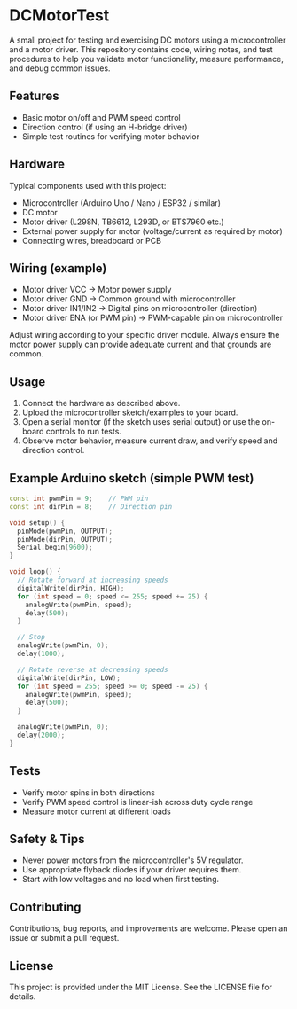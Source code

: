 # DCMotorTest

A small project for testing and exercising DC motors using a microcontroller and a motor driver. This repository contains code, wiring notes, and test procedures to help you validate motor functionality, measure performance, and debug common issues.

## Features

- Basic motor on/off and PWM speed control
- Direction control (if using an H-bridge driver)
- Simple test routines for verifying motor behavior

## Hardware

Typical components used with this project:

- Microcontroller (Arduino Uno / Nano / ESP32 / similar)
- DC motor
- Motor driver (L298N, TB6612, L293D, or BTS7960 etc.)
- External power supply for motor (voltage/current as required by motor)
- Connecting wires, breadboard or PCB

## Wiring (example)

- Motor driver VCC -> Motor power supply
- Motor driver GND -> Common ground with microcontroller
- Motor driver IN1/IN2 -> Digital pins on microcontroller (direction)
- Motor driver ENA (or PWM pin) -> PWM-capable pin on microcontroller

Adjust wiring according to your specific driver module. Always ensure the motor power supply can provide adequate current and that grounds are common.

## Usage

1. Connect the hardware as described above.
2. Upload the microcontroller sketch/examples to your board.
3. Open a serial monitor (if the sketch uses serial output) or use the on-board controls to run tests.
4. Observe motor behavior, measure current draw, and verify speed and direction control.

## Example Arduino sketch (simple PWM test)

```cpp
const int pwmPin = 9;    // PWM pin
const int dirPin = 8;    // Direction pin

void setup() {
  pinMode(pwmPin, OUTPUT);
  pinMode(dirPin, OUTPUT);
  Serial.begin(9600);
}

void loop() {
  // Rotate forward at increasing speeds
  digitalWrite(dirPin, HIGH);
  for (int speed = 0; speed <= 255; speed += 25) {
    analogWrite(pwmPin, speed);
    delay(500);
  }

  // Stop
  analogWrite(pwmPin, 0);
  delay(1000);

  // Rotate reverse at decreasing speeds
  digitalWrite(dirPin, LOW);
  for (int speed = 255; speed >= 0; speed -= 25) {
    analogWrite(pwmPin, speed);
    delay(500);
  }

  analogWrite(pwmPin, 0);
  delay(2000);
}
```

## Tests

- Verify motor spins in both directions
- Verify PWM speed control is linear-ish across duty cycle range
- Measure motor current at different loads

## Safety & Tips

- Never power motors from the microcontroller's 5V regulator.
- Use appropriate flyback diodes if your driver requires them.
- Start with low voltages and no load when first testing.

## Contributing

Contributions, bug reports, and improvements are welcome. Please open an issue or submit a pull request.

## License

This project is provided under the MIT License. See the LICENSE file for details.